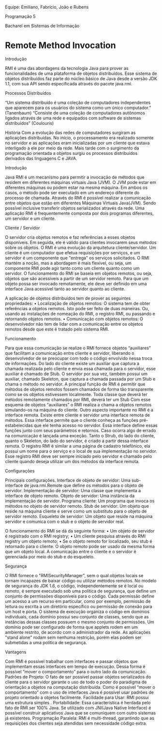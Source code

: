 Equipe: Emiliano, Fabrício, João e Rubens

Programação 5

Bacharel em Sistemas de Informação

Remote Method Invocation
===

Introdução

RMI é uma das abordagens da tecnologia Java para prover as funcionalidades de uma plataforma de objetos distribuídos. Esse sistema de objetos distribuídos faz parte do núcleo básico de Java desde a versão JDK 1.1, com sua API sendo especificada através do pacote java.rmi. 

Processos Distribuídos

“Um sistema distribuído é uma coleção de computadores independentes que aparecem para os usuários do sistema como um único computador.” (Tanenbaum)
“Consiste de uma coleção de computadores autônomos ligados através de uma rede e equipados com software de sistemas distribuídos” (Coulouris)

História
Com a evolução das redes de computadores surgiram as aplicações distribuídas. No início, o processamento era realizado somente no servidor e as aplicações eram inicializadas por um cliente que estava interligado a ele por meio da rede. Mais tarde com o surgimento da programação orientada a objetos surgiu os processos distribuídos derivados das linguagens C e JAVA.

Introdução

Java RMI é um mecanismo para permitir a invocação de métodos que residem em diferentes máquinas virtuais Java (JVM). O JVM pode estar em diferentes máquinas ou podem estar na mesma máquina. Em ambos os casos, o método pode ser executado em um endereço diferente do processo de chamada. Através do RMI é possível realizar a comunicação entre objetos que estão em diferentes Máquinas Virtuais Java(JVM). Sendo possível inclusive transferir objetos serializados através da rede.
Uma aplicação RMI é frequentemente composta por dois programas diferentes, um servidor e um cliente.

Cliente / Servidor

O servidor cria objetos remotos e faz referências a esses objetos disponíveis. Em seguida, ele é válido para clientes invocarem seus métodos sobre os objetos. O RMI é uma evolução da arquitetura cliente/servidor. 
Um cliente é um computador que efetua requisições por serviços, e um servidor é um componente que "entrega" os serviços solicitados. 
O RMI mantém a noção, mas a abordagem é mais flexível, ou seja, um componente RMI pode agir tanto como um cliente quanto como um servidor. 
O funcionamento do RMI se baseia em objetos remotos, ou seja, objetos que são acessíveis a partir de um servidor remoto. Para que um objeto possa ser invocado remotamente, ele deve ser definido em uma interface Java acessível tanto ao servidor quanto ao cliente.

A aplicação de objetos distribuídos tem de prover as seguintes propriedades:
•	Localização de objetos remotos: O sistema tem de obter referências a objetos remotos. Isto pode ser feito de duas maneiras. Ou, usando as instalações de nomeação do RMI, o registro RMI, ou passando e retornando objetos remotos.
•	Comunicação com objetos remotos: O desenvolvedor não tem de lidar com a comunicação entre os objetos remotos desde que este é tratado pelo sistema RMI.

Funcionamento

Para que essa comunicação se realize o RMI fornece objetos “auxiliares” que facilitam a comunicação entre cliente e servidor, liberando o desenvolvedor de se preocupar com todo o código envolvido nessa troca de informações. 
Do lado do cliente existe um auxiliar que captura a chamada realizada pelo cliente e envia essa chamada para o servidor, esse auxiliar é chamado de Stub. O servidor por sua vez, também possui um auxiliar, chamado Skeleton, que captura a chamada passada por um Stub e chama o método no servidor.
A principal função de RMI é permitir que métodos de objetos remotos fossem chamados de forma tão transparente como se os objetos estivessem localmente. Toda classe que deverá ter métodos remotamente chamados por RMI, deverá ter um Stub
Com esse esquema de objetos “auxiliares” o RMI realiza a chama a objetos remotos simulando-os na máquina do cliente. Outro aspecto importante no RMI é a interface remota. 
Existe entre cliente e servidor uma interface remota de métodos. Essa interface permite que o cliente conheça as funções pré-estabelecidas que ele tenha acesso no servidor. 
Essa interface define essas funções junto com seus parâmetros e retornos. Caso ocorra algo de errado na comunicação é lançada uma exceção. 	Tanto o Strub, do lado do cliente, quanto o Skeleton, do lado do servidor, é criado a partir dessa interface remota. 
O registro RMI é similar a uma página de cadastro telefônico, ela possui um nome para o serviço e o local de sua implementação no servidor. Esse registro RMI deve ser sempre iniciado pelo servidor e chamado pelo cliente quando deseja utilizar um dos métodos da interface remota.

Configurações

Principais configurações.
Interface de objeto de servidor: Uma sub-interface de java.rmi.Remote que define os métodos para o objeto de servidor.
Implementação de servidor: Uma classe que implementa a interface de objeto remoto.
Objeto de servidor: Uma instância da implementação de servidor.
Programa cliente: Um programa que invoca os métodos no objeto de servidor remoto.
Stub de servidor: Um objeto que reside na máquina cliente e serve como um substituto para o objeto de servidor remoto.
Esqueleto de servidor: Um objeto que reside na máquina servidor e comunica com o stub e o objeto de servidor real.

O funcionamento do RMI se dá da seguinte forma:
•	Um objeto de servidor é registrado com o RMI registry;
•	Um cliente pesquisa através do RMI registry um objeto remoto;
•	Se o objeto remoto for localizado, seu stub é retornado para o cliente.
O objeto remoto pode ser usado da mesma forma que um objeto local. A comunicação entre o cliente e o servidor é gerenciada por meio do stub e do esqueleto.

Segurança

O RMI fornece o "RMISecurityManager", sem o qual objetos locais se tornam incapazes de baixar código ou utilizar métodos remotos.
No modelo de segurança do JDK 1.6, o código, independentemente se é local ou remoto, é sempre executado sob uma política de segurança, que define um conjunto de permissões disponíveis para o código. 
Cada permissão define um acesso a um recurso em particular, como por exemplo, permissão de leitura ou escrita a um diretório específico ou permissão de conexão para um host e porta.
O sistema de execução organiza o código em domínios individuais, cada domínio possui seu conjunto de classes, sendo que as instâncias dessas classes possuem o mesmo conjunto de permissões.
Um domínio pode ser configurado de forma que applets rodem em um ambiente restrito, de acordo com o administrador da rede. 
As aplicações "stand alone" rodam sem nenhuma restrição, porém elas podem ser submetidas a uma política de segurança.

Vantagens 

Com RMI é possível trabalhar com interfaces e passar objetos que implementam essas interfaces em tempo de execução. Dessa forma é possível “mover o comportamento” para o outro lado da comunicação.
 Padrões de Projeto: O fato de ser possível passar objetos serializados do cliente para o servidor garante o uso de todo o poder do paradigma de orientação a objetos na computação distribuída. Como é possível “mover o comportamento” com o uso de interfaces Java é possível usar padrões de projeto orientado a objetos facilmente.
Facilidade para Usar:  RMI possui uma estrutura simples .
Portabilidade: Essa característica é herdada pelo fato de RMI ser 100% Java. 
Se utilizado com JNI(Java Native  Interface) é possível construir aplicativos Java que se comuniquem com outro sistemas já existentes.
Programação Paralela: RMI é multi-thread, garantindo que as requisições dos clientes seja atendidas sem necessidade código extra.

